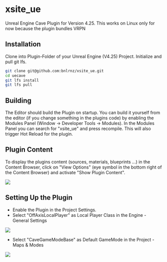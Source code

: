 # xsite_ue

Unreal Engine Cave Plugin for Version 4.25. This works on Linux only for now because the plugin bundles VRPN   

## Installation
Clone into Plugin-Folder of your Unreal Engine (V4.25) Project. Initialize and pull git lfs.

```Bash
git clone git@github.com:bnlrnz/xsite_ue.git
cd uecave
git lfs install
git lfs pull
```

## Building
The Editor should build the Plugin on startup. You can build it yourself from the editor (if you change something in the plugins code) by enabling the Modules Panel (Window -> Developer Tools -> Modules). In the Modules Panel you can search for "xsite_ue" and press recompile. This will also trigger Hot Reload for the plugin.

## Plugin Content
To display the plugins content (sources, materials, blueprints ...) in the Content Browser, click on "View Options" (eye symbol in the bottom right of the Content Browser) and activate "Show Plugin Content".

![](/Doc/set3.png)

## Setting Up the Plugin
- Enable the Plugin in the Project Settings.
- Select "OffAxisLocalPlayer" as Local Player Class in the Engine - General Settings

![](/Doc/set1.png)

- Select "CaveGameModeBase" as Default GameMode in the Project - Maps & Modes

![](/Doc/set2.png)

